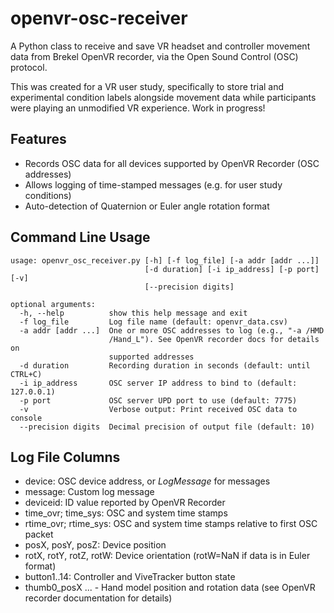 # openvr-osc-receiver
A Python class to receive and save VR headset and controller movement data from Brekel OpenVR recorder, via the Open Sound Control (OSC) protocol. 

This was created for a VR user study, specifically to store trial and experimental condition labels alongside movement data while participants were playing an unmodified VR experience. Work in progress! 


## Features
- Records OSC data for all devices supported by OpenVR Recorder (OSC addresses)
- Allows logging of time-stamped messages (e.g. for user study conditions)
- Auto-detection of Quaternion or Euler angle rotation format

## Command Line Usage

```
usage: openvr_osc_receiver.py [-h] [-f log_file] [-a addr [addr ...]]
                              [-d duration] [-i ip_address] [-p port] [-v]
                              [--precision digits]

optional arguments:
  -h, --help          show this help message and exit
  -f log_file         Log file name (default: openvr_data.csv)
  -a addr [addr ...]  One or more OSC addresses to log (e.g., "-a /HMD
                      /Hand_L"). See OpenVR recorder docs for details on
                      supported addresses
  -d duration         Recording duration in seconds (default: until CTRL+C)
  -i ip_address       OSC server IP address to bind to (default: 127.0.0.1)
  -p port             OSC server UPD port to use (default: 7775)
  -v                  Verbose output: Print received OSC data to console
  --precision digits  Decimal precision of output file (default: 10)
```

## Log File Columns
- device: OSC device address, or *LogMessage* for messages
- message: Custom log message
- deviceid: ID value reported by OpenVR Recorder
- time_ovr; time_sys: OSC and system time stamps
- rtime_ovr; rtime_sys: OSC and system time stamps relative to first OSC packet
- posX, posY, posZ: Device position
- rotX, rotY, rotZ, rotW: Device orientation (rotW=NaN if data is in Euler format)
- button1..14: Controller and ViveTracker button state
- thumb0_posX ... - Hand model position and rotation data (see OpenVR recorder documentation for details)
